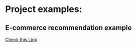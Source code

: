 # Project examples:
## E-commerce recommendation example
[Check this Link](https://github.com/sharewood/Daniel-s-projects/blob/master/E-commerce_recommendation_example.md)
